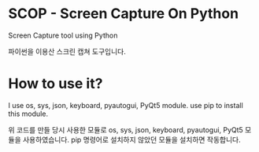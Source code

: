 # SCOP - Screen Capture On Python
Screen Capture tool using Python

파이썬을 이용산 스크린 캡쳐 도구입니다.

# How to use it?
I use os, sys, json, keyboard, pyautogui, PyQt5 module. use pip to install this module.

위 코드를 만들 당시 사용한 모듈로
os, sys, json, keyboard, pyautogui, PyQt5 모듈을 사용하였습니다.
pip 명령어로 설치하지 않았던 모듈을 설치하면 작동합니다.
